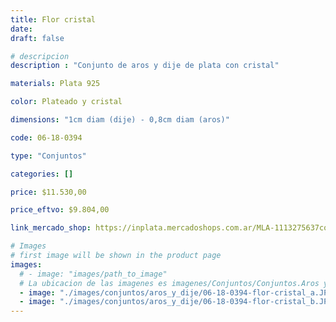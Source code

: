 ```yaml
---
title: Flor cristal
date: 
draft: false

# descripcion
description : "Conjunto de aros y dije de plata con cristal"

materials: Plata 925

color: Plateado y cristal

dimensions: "1cm diam (dije) - 0,8cm diam (aros)"

code: 06-18-0394

type: "Conjuntos"

categories: []

price: $11.530,00

price_eftvo: $9.804,00

link_mercado_shop: https://inplata.mercadoshops.com.ar/MLA-1113275637conjuntos-aros-y-dije-flor-cristal-_JM

# Images
# first image will be shown in the product page
images:
  # - image: "images/path_to_image"
  # La ubicacion de las imagenes es imagenes/Conjuntos/Conjuntos.Aros y Dije/06-18-0394-flor-cristal
  - image: "./images/conjuntos/aros_y_dije/06-18-0394-flor-cristal_a.JPG"
  - image: "./images/conjuntos/aros_y_dije/06-18-0394-flor-cristal_b.JPG"
---
```

